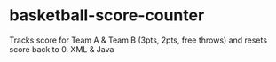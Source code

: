 # basketball-score-counter
Tracks score for Team A & Team B (3pts, 2pts, free throws) and resets score back to 0.
XML & Java
